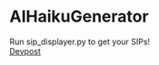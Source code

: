 # AIHaikuGenerator  
Run sip_displayer.py to get your SIPs!  
[Devpost](https://devpost.com/software/short-issa-poem-sip-generator-lstm-wura3e)
